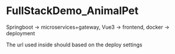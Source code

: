 # FullStackDemo_AnimalPet
Springboot -> microservices+gateway, Vue3 -> frontend, docker -> deployment

The url used inside should based on the deploy settings
